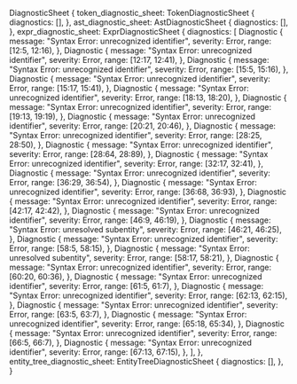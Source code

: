 DiagnosticSheet {
    token_diagnostic_sheet: TokenDiagnosticSheet {
        diagnostics: [],
    },
    ast_diagnostic_sheet: AstDiagnosticSheet {
        diagnostics: [],
    },
    expr_diagnostic_sheet: ExprDiagnosticSheet {
        diagnostics: [
            Diagnostic {
                message: "Syntax Error: unrecognized identifier",
                severity: Error,
                range: [12:5, 12:16),
            },
            Diagnostic {
                message: "Syntax Error: unrecognized identifier",
                severity: Error,
                range: [12:17, 12:41),
            },
            Diagnostic {
                message: "Syntax Error: unrecognized identifier",
                severity: Error,
                range: [15:5, 15:16),
            },
            Diagnostic {
                message: "Syntax Error: unrecognized identifier",
                severity: Error,
                range: [15:17, 15:41),
            },
            Diagnostic {
                message: "Syntax Error: unrecognized identifier",
                severity: Error,
                range: [18:13, 18:20),
            },
            Diagnostic {
                message: "Syntax Error: unrecognized identifier",
                severity: Error,
                range: [19:13, 19:19),
            },
            Diagnostic {
                message: "Syntax Error: unrecognized identifier",
                severity: Error,
                range: [20:21, 20:46),
            },
            Diagnostic {
                message: "Syntax Error: unrecognized identifier",
                severity: Error,
                range: [28:25, 28:50),
            },
            Diagnostic {
                message: "Syntax Error: unrecognized identifier",
                severity: Error,
                range: [28:64, 28:89),
            },
            Diagnostic {
                message: "Syntax Error: unrecognized identifier",
                severity: Error,
                range: [32:17, 32:41),
            },
            Diagnostic {
                message: "Syntax Error: unrecognized identifier",
                severity: Error,
                range: [36:29, 36:54),
            },
            Diagnostic {
                message: "Syntax Error: unrecognized identifier",
                severity: Error,
                range: [36:68, 36:93),
            },
            Diagnostic {
                message: "Syntax Error: unrecognized identifier",
                severity: Error,
                range: [42:17, 42:42),
            },
            Diagnostic {
                message: "Syntax Error: unrecognized identifier",
                severity: Error,
                range: [46:9, 46:19),
            },
            Diagnostic {
                message: "Syntax Error: unresolved subentity",
                severity: Error,
                range: [46:21, 46:25),
            },
            Diagnostic {
                message: "Syntax Error: unrecognized identifier",
                severity: Error,
                range: [58:5, 58:15),
            },
            Diagnostic {
                message: "Syntax Error: unresolved subentity",
                severity: Error,
                range: [58:17, 58:21),
            },
            Diagnostic {
                message: "Syntax Error: unrecognized identifier",
                severity: Error,
                range: [60:20, 60:36),
            },
            Diagnostic {
                message: "Syntax Error: unrecognized identifier",
                severity: Error,
                range: [61:5, 61:7),
            },
            Diagnostic {
                message: "Syntax Error: unrecognized identifier",
                severity: Error,
                range: [62:13, 62:15),
            },
            Diagnostic {
                message: "Syntax Error: unrecognized identifier",
                severity: Error,
                range: [63:5, 63:7),
            },
            Diagnostic {
                message: "Syntax Error: unrecognized identifier",
                severity: Error,
                range: [65:18, 65:34),
            },
            Diagnostic {
                message: "Syntax Error: unrecognized identifier",
                severity: Error,
                range: [66:5, 66:7),
            },
            Diagnostic {
                message: "Syntax Error: unrecognized identifier",
                severity: Error,
                range: [67:13, 67:15),
            },
        ],
    },
    entity_tree_diagnostic_sheet: EntityTreeDiagnosticSheet {
        diagnostics: [],
    },
}